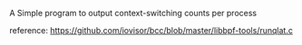 A Simple program to output context-switching counts per process

reference:
https://github.com/iovisor/bcc/blob/master/libbpf-tools/runqlat.c
